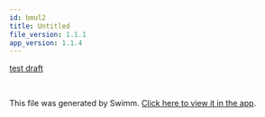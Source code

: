 ```yaml
---
id: bmul2
title: Untitled
file_version: 1.1.1
app_version: 1.1.4
---
```


[test draft](test-draft.3nkxu.sw.md)

<br/>

This file was generated by Swimm. [Click here to view it in the app](https://app.swimm.io/repos/Z2l0aHViJTNBJTNBYmFja2VuZC1zd2ltbSUzQSUzQXJpY2FyZG9sb3Blemc=/docs/bmul2).
